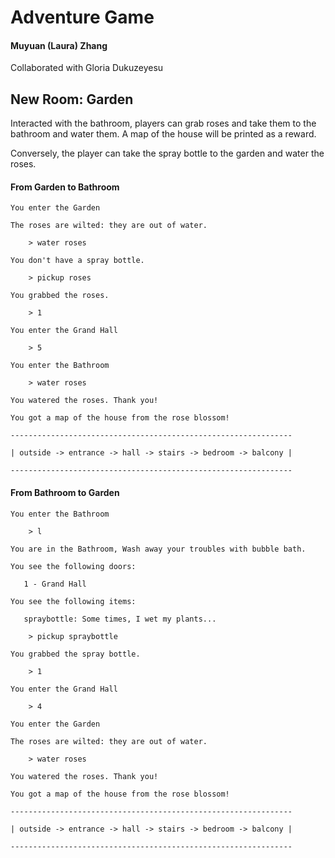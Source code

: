 # Adventure Game

#### Muyuan (Laura) Zhang

Collaborated with Gloria Dukuzeyesu

## New Room: Garden

Interacted with the bathroom, players can grab roses and take them 
to the bathroom and water them. A map of the house will be printed 
as a reward.

Conversely, the player can take the spray bottle to the garden and 
water the roses.

#### From Garden to Bathroom

```
You enter the Garden

The roses are wilted: they are out of water.

    > water roses

You don't have a spray bottle.

    > pickup roses

You grabbed the roses.

    > 1

You enter the Grand Hall

    > 5

You enter the Bathroom

    > water roses

You watered the roses. Thank you!

You got a map of the house from the rose blossom!

---------------------------------------------------------------

| outside -> entrance -> hall -> stairs -> bedroom -> balcony |

---------------------------------------------------------------
```

#### From Bathroom to Garden

```
You enter the Bathroom

    > l

You are in the Bathroom, Wash away your troubles with bubble bath.

You see the following doors:

   1 - Grand Hall

You see the following items: 

   spraybottle: Some times, I wet my plants...

    > pickup spraybottle

You grabbed the spray bottle.

    > 1

You enter the Grand Hall

    > 4

You enter the Garden

The roses are wilted: they are out of water.

    > water roses

You watered the roses. Thank you!

You got a map of the house from the rose blossom!

---------------------------------------------------------------

| outside -> entrance -> hall -> stairs -> bedroom -> balcony |

---------------------------------------------------------------
```
